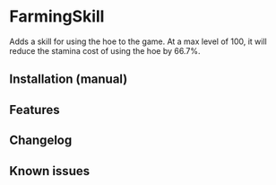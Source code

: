 ﻿# FarmingSkill

Adds a skill for using the hoe to the game.  At a max level of 100, it will reduce the stamina cost of using the hoe by 66.7%.

## Installation (manual)


## Features

## Changelog

## Known issues

